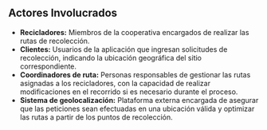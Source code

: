 ## **Actores Involucrados**

* **Recicladores:** Miembros de la cooperativa encargados de realizar las rutas de recolección.  
* **Clientes:** Usuarios de la aplicación que ingresan solicitudes de recolección, indicando la ubicación geográfica del sitio correspondiente.  
* **Coordinadores de ruta:** Personas responsables de gestionar las rutas asignadas a los recicladores, con la capacidad de realizar modificaciones en el recorrido si es necesario durante el proceso.  
* **Sistema de geolocalización:** Plataforma externa encargada de asegurar que las peticiones sean efectuadas en una ubicación válida y optimizar las rutas a partir de los puntos de recolección.
